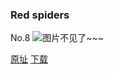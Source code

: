 ### Red spiders
No.8
![图片不见了~~~](https://imgs.xkcd.com/comics/red_spiders_small.jpg)

[原址](https://xkcd.com//8) [下载](https://imgs.xkcd.com/comics/red_spiders_small.jpg)

